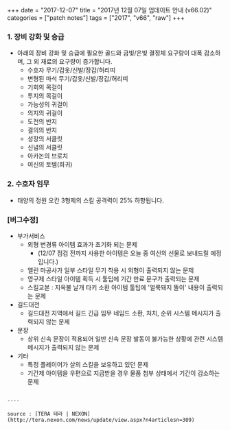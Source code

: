 +++
date = "2017-12-07"
title = "2017년 12월 07일 업데이트 안내 (v66.02)"
categories = ["patch notes"]
tags = ["2017", "v66", "raw"]
+++

### 1. 장비 강화 및 승급
- 아래의 장비 강화 및 승급에 필요한 골드와 금빛/은빛 결정체 요구량이 대폭 감소하며, 그 외 재료의 요구량이 증가합니다.
  - 수호자 무기/갑옷/신발/장갑/허리띠
  - 변형된 마석 무기/갑옷/신발/장갑/허리띠
  - 기회의 목걸이
  - 투지의 목걸이
  - 가능성의 귀걸이
  - 의지의 귀걸이
  - 도전의 반지
  - 결의의 반지
  - 성장의 서클릿
  - 신념의 서클릿
  - 아카논의 브로치
  - 여신의 토템(희귀)

### 2. 수호자 임무
- 태양의 정원 오칸 3형제의 스킬 공격력이 25% 하향됩니다.

### [버그수정]
- 부가서비스
  - 외형 변경류 아이템 효과가 초기화 되는 문제
    - (12/07 점검 전까지 사용한 아이템은 오늘 중 여신의 선물로 보내드릴 예정입니다.)
  - 엘린 마공사가 일부 스타일 무기 착용 시 외형이 출력되지 않는 문제
  - 영구제 스타일 아이템 획득 시 툴팁에 기간 만료 문구가 출력되는 문제
  - 스킬교본 : 지옥불 날개 타키 소환 아이템 툴팁에 '얼룩돼지 똘이' 내용이 출력되는 문제
- 길드대전
  - 길드대전 지역에서 길드 긴급 임무 네임드 소환, 처치, 순위 시스템 메시지가 출력되지 않는 문제
- 문장
  - 상위 신속 문장이 적용되어 일반 신속 문장 발동이 불가능한 상황에 관련 시스템 메시지가 출력되지 않는 문제
- 기타
  - 특정 플레이어가 살의 스킬을 보유하고 있던 문제
  - 기간제 아이템을 우편으로 지급받을 경우 물품 첨부 상태에서 기간이 감소하는 문제
```

----

source : [TERA 테라 | NEXON](http://tera.nexon.com/news/update/view.aspx?n4articlesn=309)
